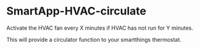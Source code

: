 SmartApp-HVAC-circulate
=======================

Activate the HVAC fan every X minutes if HVAC has not run for Y minutes.

This will provide a circulator function to your smartthings thermostat.
